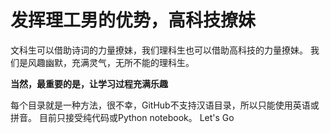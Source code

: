 # 发挥理工男的优势，高科技撩妹

文科生可以借助诗词的力量撩妹，我们理科生也可以借助高科技的力量撩妹。
我们是风趣幽默，充满灵气，无所不能的理科生。

**当然，最重要的是，让学习过程充满乐趣**

每个目录就是一种方法，很不幸，GitHub不支持汉语目录，所以只能使用英语或拼音。
目前只接受纯代码或Python notebook。
Let's Go
